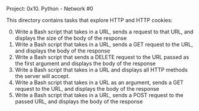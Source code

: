 Project: 0x10. Python - Network #0

This directory contains tasks that explore HTTP and HTTP cookies:

  0. Write a Bash script that takes in a URL, sends a request to that URL, and displays the size of the body of the response
  1. Write a Bash script that takes in a URL, sends a GET request to the URL, and displays the body of the response
  2. Write a Bash script that sends a DELETE request to the URL passed as the first argument and displays the body of the response
  3. Write a Bash script that takes in a URL and displays all HTTP methods the server will accept.
  4. Write a Bash script that takes in a URL as an argument, sends a GET request to the URL, and displays the body of the response
  5. Write a Bash script that takes in a URL, sends a POST request to the passed URL, and displays the body of the response
